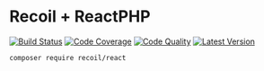 # Recoil + ReactPHP

[![Build Status](http://img.shields.io/travis/recoilphp/react/master.svg?style=flat-square)](https://travis-ci.org/recoilphp/react)
[![Code Coverage](https://img.shields.io/codecov/c/github/recoilphp/react/master.svg?style=flat-square)](https://codecov.io/github/recoilphp/react)
[![Code Quality](https://img.shields.io/scrutinizer/g/recoilphp/react/master.svg?style=flat-square)](https://scrutinizer-ci.com/g/recoilphp/react/)
[![Latest Version](http://img.shields.io/packagist/v/recoil/react.svg?style=flat-square&label=semver)](https://semver.org)

    composer require recoil/react
